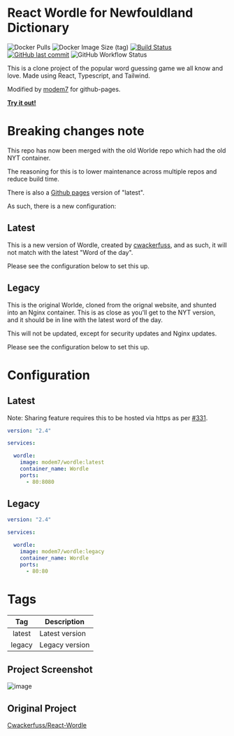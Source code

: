 # React Wordle for Newfouldland Dictionary

![Docker Pulls](https://img.shields.io/docker/pulls/modem7/wordle)
![Docker Image Size (tag)](https://img.shields.io/docker/image-size/modem7/wordle/latest)
[![Build Status](https://drone.modem7.com/api/badges/modem7/react-wordle/status.svg)](https://drone.modem7.com/modem7/react-wordle)
[![GitHub last commit](https://img.shields.io/github/last-commit/modem7/react-wordle)](react-wordle)
![GitHub Workflow Status](https://img.shields.io/github/workflow/status/modem7/react-wordle/React%20app%20deployement?label=gh%20pages)

This is a clone project of the popular word guessing game we all know and love. Made using React, Typescript, and Tailwind.

Modified by [modem7](https://github.com/modem7) for github-pages. 

[**Try it out!**](https://modem7.github.io/react-wordle/)

# Breaking changes note
This repo has now been merged with the old Worlde repo which had the old NYT container. 

The reasoning for this is to lower maintenance across multiple repos and reduce build time. 

There is also a [Github pages](https://modem7.github.io/react-wordle/) version of "latest".

As such, there is a new configuration: 

## Latest
This is a new version of Wordle, created by [cwackerfuss](https://github.com/cwackerfuss/react-wordle), and as such, it will not match with the latest "Word of the day". 

Please see the configuration below to set this up. 

## Legacy
This is the original Worlde, cloned from the orignal website, and shunted into an Nginx container. This is as close as you'll get to the NYT version, and it should be in line with the latest word of the day. 

This will not be updated, except for security updates and Nginx updates.

Please see the configuration below to set this up.

# Configuration

## Latest
Note: Sharing feature requires this to be hosted via https as per [#331](https://github.com/cwackerfuss/react-wordle/issues/331#issuecomment-1073155476).

```yaml
version: "2.4"

services:

  wordle:
    image: modem7/wordle:latest
    container_name: Wordle
    ports:
      - 80:8080
```

## Legacy

```yaml
version: "2.4"

services:

  wordle:
    image: modem7/wordle:legacy
    container_name: Wordle
    ports:
      - 80:80
```

# Tags
| Tag | Description |
| :----: | --- |
| latest | Latest version |
| legacy | Legacy version |

## Project Screenshot

![image](https://user-images.githubusercontent.com/4349962/158677511-50faa60b-26a1-4880-a580-b433389f03aa.png)

## Original Project
[Cwackerfuss/React-Wordle](https://github.com/cwackerfuss/react-wordle)
